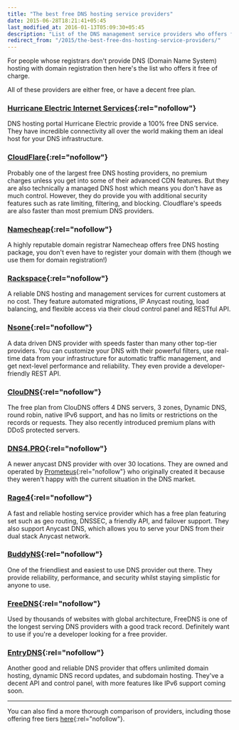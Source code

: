 ```yaml
---
title: "The best free DNS hosting service providers"
date: 2015-06-28T18:21:41+05:45
last_modified_at: 2016-01-13T05:09:30+05:45
description: "List of the DNS management service providers who offers for free of charge."
redirect_from: "/2015/the-best-free-dns-hosting-service-providers/"
---
```


For people whose registrars don't provide DNS (Domain Name System) hosting with domain registration then here's the list who offers it free of charge.

All of these providers are either free, or have a decent free plan.

### [Hurricane Electric Internet Services](http://dns.he.net/){:rel="nofollow"}

DNS hosting portal Hurricane Electric provide a 100% free DNS service. They have incredible connectivity all over the world making them an ideal host for your DNS infrastructure.

### [CloudFlare](http://www.cloudflare.com/dns){:rel="nofollow"}

Probably one of the largest free DNS hosting providers, no premium charges unless you get into some of their advanced CDN features. But they are also technically a managed DNS host which means you don't have as much control. However, they do provide you with additional security features such as rate limiting, filtering, and blocking. Cloudflare's speeds are also faster than most premium DNS providers.

### [Namecheap](http://www.namecheap.com/domains/freedns.aspx){:rel="nofollow"}

A highly reputable domain registrar Namecheap offers free DNS hosting package, you don't even have to register your domain with them (though we use them for domain registration!)

### [Rackspace](http://www.rackspace.com/cloud/dns){:rel="nofollow"}

A reliable DNS hosting and management services for current customers at no cost. They feature automated migrations, IP Anycast routing, load balancing, and flexible access via their cloud control panel and RESTful API.

### [Nsone](http://ns1.com/){:rel="nofollow"}

A data driven DNS provider with speeds faster than many other top-tier providers. You can customize your DNS with their powerful filters, use real-time data from your infrastructure for automatic traffic management, and get next-level performance and reliability. They even provide a developer-friendly REST API.

### [ClouDNS](http://www.cloudns.net/){:rel="nofollow"}

The free plan from ClouDNS offers 4 DNS servers, 3 zones, Dynamic DNS, round robin, native IPv6 support, and has no limits or restrictions on the records or requests. They also recently introduced premium plans with DDoS protected servers.

### [DNS4.PRO](http://dns4.pro/){:rel="nofollow"}

A newer anycast DNS provider with over 30 locations. They are owned and operated by [Prometeus](http://www.prometeus.net/site/?from=oldsite/){:rel="nofollow"} who originally created it because they weren't happy with the current situation in the DNS market.

### [Rage4](http://www.rage4.com/){:rel="nofollow"}

A fast and reliable hosting service provider which has a free plan featuring set such as geo routing, DNSSEC, a friendly API, and failover support. They also support Anycast DNS, which allows you to serve your DNS from their dual stack Anycast network.

### [BuddyNS](http://www.buddyns.com/){:rel="nofollow"}

One of the friendliest and easiest to use DNS provider out there. They provide reliability, performance, and security whilst staying simplistic for anyone to use.

### [FreeDNS](http://freedns.afraid.org/){:rel="nofollow"}

Used by thousands of websites with global architecture, FreeDNS is one of the longest serving DNS providers with a good track record. Definitely want to use if you're a developer looking for a free provider.

### [EntryDNS](http://entrydns.net/){:rel="nofollow"}

Another good and reliable DNS provider that offers unlimited domain hosting, dynamic DNS record updates, and subdomain hosting. They've a decent API and control panel, with more features like IPv6 support coming soon.

---

You can also find a more thorough comparison of providers, including those offering free tiers [here](http://socialcompare.com/en/comparison/hosted-authoritative-dns-providers){:rel="nofollow"}.

